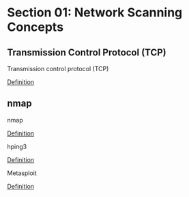 # Section 01: Network Scanning Concepts

## Transmission Control Protocol (TCP)
Transmission control protocol (TCP)

[Definition](../../definitions/definitions_T.md#transmission-control-protocol)

## nmap
nmap

[Definition](../../definitions/definitions_N.md#nmap)

hping3

[Definition](../../definitions/definitions_H.md#hping3)

Metasploit

[Definition](../../definitions/definitions_M.md#metasploit)
